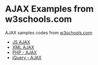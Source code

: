 # AJAX Examples from w3schools.com

AJAX samples codes from [w3schools.com](https://www.w3schools.com "W3Schools Online Web Tutorials"):
- [JS AJAX](https://www.w3schools.com/js/js_ajax_intro.asp "JavaScript Tutorial")
- [XML AJAX](https://www.w3schools.com/xml/ajax_intro.asp "XML Tutorial")
- [PHP - AJAX](https://www.w3schools.com/php/php_ajax_intro.asp "PHP Tutorial")
- [jQuery - AJAX](https://www.w3schools.com/jquery/jquery_ajax_intro.asp "jQuery Tutorial")
